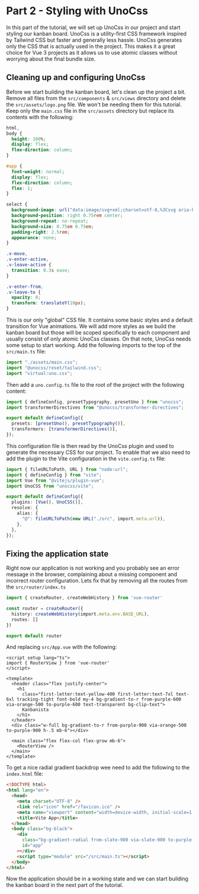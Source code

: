 # Part 2 - Styling with UnoCss

In this part of the tutorial, we will set up UnoCss in our project and start styling our kanban board. UnoCss is a utility-first CSS framework inspired by Tailwind CSS but faster and generally less hassle. UnoCss generates only the CSS that is actually used in the project. This makes it a great choice for Vue 3 projects as it allows us to use atomic classes without worrying about the final bundle size.

## Cleaning up and configuring UnoCss

Before we start building the kanban board, let's clean up the project a bit. Remove all files from the `src/components` & `src/views` directory and delete the `src/assets/logo.png` file. We won't be needing them for this tutorial. Keep only the `main.css` file in the `src/assets` directory but replace its contents with the following:

```css
html,
body {
  height: 100%;
  display: flex;
  flex-direction: column;
}

#app {
  font-weight: normal;
  display: flex;
  flex-direction: column;
  flex: 1;
}

select {
  background-image: url("data:image/svg+xml;charset=utf-8,%3Csvg aria-hidden='true' xmlns='http://www.w3.org/2000/svg' fill='none' viewBox='0 0 10 6'%3E%3Cpath stroke='%236B7280' stroke-linecap='round' stroke-linejoin='round' stroke-width='2' d='m1 1 4 4 4-4'/%3E%3C/svg%3E");
  background-position: right 0.75rem center;
  background-repeat: no-repeat;
  background-size: 0.75em 0.75em;
  padding-right: 2.5rem;
  appearance: none;
}

.v-move,
.v-enter-active,
.v-leave-active {
  transition: 0.3s ease;
}

.v-enter-from,
.v-leave-to {
  opacity: 0;
  transform: translateY(10px);
}
```

This is our only "global" CSS file. It contains some basic styles and a default transition for Vue animations. We will add more styles as we build the kanban board but those will be scoped specifically to each component and usually consist of only atomic UnoCss classes. On that note, UnoCss needs some setup to start working. Add the following imports to the top of the `src/main.ts` file:

```ts
import "./assets/main.css";
import "@unocss/reset/tailwind.css";
import "virtual:uno.css";
```

Then add a `uno.config.ts` file to the root of the project with the following content:

```ts
import { defineConfig, presetTypography, presetUno } from "unocss";
import transformerDirectives from "@unocss/transformer-directives";

export default defineConfig({
  presets: [presetUno(), presetTypography()],
  transformers: [transformerDirectives()],
});
```

This configuration file is then read by the UnoCss plugin and used to generate the necessary CSS for our project. To enable that we also need to add the plugin to the Vite configuration in the `vite.config.ts` file:

```ts
import { fileURLToPath, URL } from "node:url";
import { defineConfig } from "vite";
import Vue from "@vitejs/plugin-vue";
import UnoCSS from "unocss/vite";

export default defineConfig({
  plugins: [Vue(), UnoCSS()],
  resolve: {
    alias: {
      "@": fileURLToPath(new URL("./src", import.meta.url)),
    },
  },
});
```

## Fixing the application state

Right now our application is not working and you probably see an error message in the browser, complaining about a missing component and incorrect router configuration. Lets fix that by removing all the routes from the `src/router/index.ts`

```ts
import { createRouter, createWebHistory } from 'vue-router'

const router = createRouter({
  history: createWebHistory(import.meta.env.BASE_URL),
  routes: []
})

export default router
```

And replacing `src/App.vue` with the following:

```vue
<script setup lang="ts">
import { RouterView } from 'vue-router'
</script>

<template>
  <header class="flex justify-center">
    <h1
      class="first-letter:text-yellow-400 first-letter:text-7xl text-6xl tracking-tight font-bold my-4 bg-gradient-to-r from-purple-600 via-orange-500 to-purple-600 text-transparent bg-clip-text">
      Kanbanista
    </h1>
  </header>
  <div class="w-full bg-gradient-to-r from-purple-900 via-orange-500 to-purple-900 h-.5 mb-6"></div>

  <main class="flex flex-col flex-grow mb-6">
    <RouterView />
  </main>
</template>
```

To get a nice radial gradient backdrop wee need to add the following to the `index.html` file:

```html
<!DOCTYPE html>
<html lang="en">
  <head>
    <meta charset="UTF-8" />
    <link rel="icon" href="/favicon.ico" />
    <meta name="viewport" content="width=device-width, initial-scale=1.0" />
    <title>Vite App</title>
  </head>
  <body class="bg-black">
    <div
      class="bg-gradient-radial from-slate-900 via-slate-900 to-purple-900/60"
      id="app"
    ></div>
    <script type="module" src="/src/main.ts"></script>
  </body>
</html>
```

Now the application should be in a working state and we can start building the kanban board in the next part of the tutorial.
